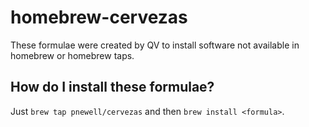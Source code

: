homebrew-cervezas
=================
These formulae were created by QV to install software not available in homebrew or homebrew taps.

How do I install these formulae?
--------------------------------
Just `brew tap pnewell/cervezas` and then `brew install <formula>`.
